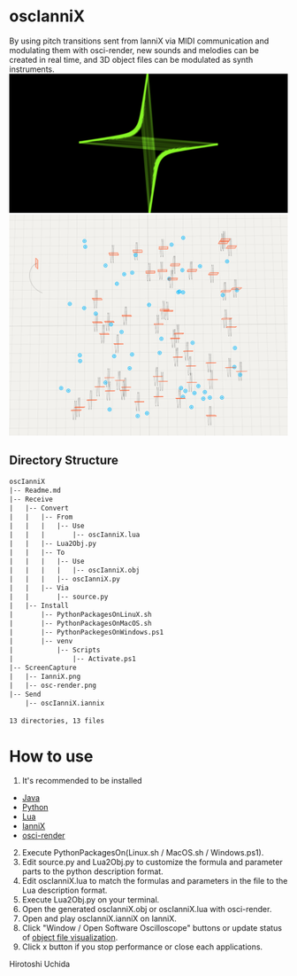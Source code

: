 # oscIanniX

By using pitch transitions sent from IanniX via MIDI communication and modulating them with osci-render, new sounds and melodies can be created in real time, and 3D object files can be modulated as synth instruments.
![](/oscIanniX/ScreenCapture/osc-render.png)
![](/oscIanniX/ScreenCapture/IanniX.png)

## Directory Structure
```
oscIanniX
|-- Readme.md
|-- Receive
|   |-- Convert
|   |   |-- From
|   |   |   |-- Use
|   |   |       |-- oscIanniX.lua
|   |   |-- Lua2Obj.py
|   |   |-- To
|   |   |   |-- Use
|   |   |   |   |-- oscIanniX.obj
|   |   |   |-- oscIanniX.py
|   |   |-- Via
|   |       |-- source.py
|   |-- Install
|       |-- PythonPackagesOnLinuX.sh
|       |-- PythonPackagesOnMacOS.sh
|       |-- PythonPackegesOnWindows.ps1
|       |-- venv
|           |-- Scripts
|               |-- Activate.ps1
|-- ScreenCapture
|   |-- IanniX.png
|   |-- osc-render.png
|-- Send
    |-- oscIanniX.iannix

13 directories, 13 files
```

# How to use
1. It's recommended to be installed
* [Java](https://www.java.com/download/)
* [Python](https://www.python.org/downloads/)
* [Lua](https://www.lua.org/download.html)
* [IanniX](https://www.iannix.org/download-iannix/)
* [osci-render](https://github.com/jameshball/osci-render/releases/)
2. Execute PythonPackagesOn(Linux.sh / MacOS.sh / Windows.ps1).
3. Edit source.py and Lua2Obj.py to customize the formula and
parameter parts to the python description format.
4. Edit oscIanniX.lua to match the formulas and parameters in the file to
the Lua description format.
5. Execute Lua2Obj.py on your terminal.
6. Open the generated oscIanniX.obj or oscIanniX.lua with osci-render.
7. Open and play oscIanniX.ianniX on IanniX.
8. Click "Window / Open Software Oscilloscope" buttons or update status of [object file visualization](https://james.ball.sh/oscilloscope).
8. Click x button if you stop performance or close each applications.


Hirotoshi Uchida